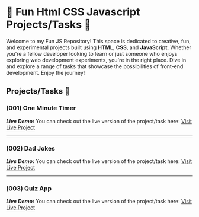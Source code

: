 # 🚀 Fun Html CSS Javascript Projects/Tasks 🎉

Welcome to my Fun JS Repository! This space is dedicated to creative, fun, and experimental projects built using **HTML**, **CSS**, and **JavaScript**. Whether you're a fellow developer looking to learn or just someone who enjoys exploring web development experiments, you're in the right place. Dive in and explore a range of tasks that showcase the possibilities of front-end development. Enjoy the journey!

## Projects/Tasks 🚧

### (001) One Minute Timer

**_Live Demo:_**
You can check out the live version of the project/task here: [Visit Live Project](https://001-one-minute-timer.netlify.app/)

---

### (002) Dad Jokes

**_Live Demo:_**
You can check out the live version of the project/task here: [Visit Live Project](https://002-dad-jokes.netlify.app/)

---

### (003) Quiz App

**_Live Demo:_**
You can check out the live version of the project/task here: [Visit Live Project](https://003-quiz-app.netlify.app/)
